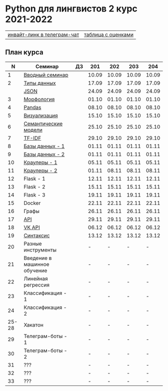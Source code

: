 # Python для лингвистов 2 курс 2021-2022

<table>
  <tr>
    <td> <a href="https://t.me/joinchat/3ymOTSrrEzphYzA6"> инвайт-линк в телеграм-чат </a> </td>
    <td> <a href="https://docs.google.com/spreadsheets/d/1wE8CO8QYmfnndG0Lcrq2adn2YKYzkZGyC6VqqpY13Jo/edit?usp=sharing"> таблица с оценками </a> </td>
  </tr>
</table>

## План курса

| N  | Семинар     | ДЗ | 201 | 202 | 203 | 204 |
| -- | ----------- | -- | --- | --- | --- | --- |
| 1  | [Вводный семинар](https://github.com/hse-ling-python/seminars/blob/master/intro/course_intro_2021.ipynb) | | 10.09 | 10.09 | 10.09 | 10.09 |
| 2  | [Типы данных](https://github.com/hse-ling-python/seminars/blob/master/data_structures/data_structures_1(1).ipynb) | | 17.09 | 17.09 | 17.09 | 17.09 |
|| [JSON](https://github.com/hse-ling-python/seminars/blob/master/json_data/json_1.ipynb) | | 24.09 | 24.09 | 24.09 | 24.09 |
| 3  | [Морфология](https://github.com/hse-ling-python/seminars/blob/master/morphology/morphology_1.ipynb) | | 01.10 | 01.10 | 01.10 | 01.10 |
| 4  | [Pandas](https://github.com/hse-ling-python/seminars/blob/master/visualization/pandas.ipynb) | | 08.10 | 08.10 | 08.10 | 08.10 |
| 5  | [Визуализация](https://github.com/hse-ling-python/seminars/blob/master/visualization/visualization_1.ipynb) | | 15.10 | 15.10 | 15.10 | 15.10 |
| 6  | [Семантические модели](https://github.com/hse-ling-python/seminars/blob/master/vector_models/vector_models_20-21.ipynb) | | 25.10 | 25.10 | 25.10 | 25.10 |
| 7  | [TF-IDF](https://nbviewer.jupyter.org/github/hse-ling-python/seminars/blob/master/text_to_vector/TF-IDF.ipynb) | | 29.10 | 29.10 | 29.10 | 29.10 |
| 8  | [Базы данных - 1](https://github.com/hse-ling-python/seminars/blob/master/databases/databases_2020_1.ipynb) | | 01.11 | 01.11 | 01.11 | 01.11 |
| 9  | [Базы данных - 2](https://github.com/hse-ling-python/seminars/blob/master/databases/databases_2020_2.ipynb) | | 01.11 | 01.11 | 01.11 | 01.11 |
| 10  | [Краулеры - 1](https://github.com/hse-ling-python/seminars/blob/master/crawlers/crawlers_1.ipynb) | | 05.11 | 05.11 | 05.11 | 05.11 |
| 11  | [Краулеры - 2](https://github.com/hse-ling-python/seminars/blob/master/crawlers/crawlers_1.ipynb) | | 01.11 | 08.11 | 08.11 | 08.11 |
| 12  | Flask - 1 | | 12.11 | 12.11 | 12.11 | 12.11 |
| 13  | Flask - 2 | | 15.11 | 15.11 | 15.11 | 15.11 |
| 14  | Flask - 3 | | 19.11 | 19.11 | 19.11 | 19.11 |
| 15  | Docker | | 22.11 | 22.11 | 22.11 | 22.11 |
| 16  | Графы | | 26.11 | 26.11 | 26.11 | 26.11 |
| 17  | [API](https://github.com/hse-ling-python/seminars/blob/master/different_api/client-server-architecture.ipynb) | | 29.11 | 29.11 | 29.11 | 29.11 |
| 18  | [VK API](https://github.com/hse-ling-python/seminars/blob/master/different_api/vk_api2021.ipynb) | | 06.12 | 06.12 | 06.12 | 06.12 |
| 19  | [Синтаксис](https://github.com/hse-ling-python/seminars/blob/master/UDPipe/syntax.md) | | 13.12 | 13.12 | 13.12 | 13.12 |
| 20  | Разные инструменты | | - | - | - | - |
| 21  | Введение в машинное обучение | | - | - | - | - |
| 22  | Линейная регрессия | | - | - | - | - |
| 23  | Классификация - 1 | | - | - | - | - |
| 24  | Классификация - 2 | | - | - | - | - |
| 25-28  | Хакатон | | - | - | - | - |
| 29  | Телеграм-боты - 1 | | - | - | - | - |
| 30  | Телеграм-боты - 2 | | - | - | - | - |
| 31  | ??? | | - | - | - | - |
| 32  | ??? | | - | - | - | - |
| 33  | ??? | | - | - | - | - |

